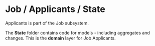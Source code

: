 # Job / Applicants / State

Applicants is part of the Job subsystem.
  
The **State** folder contains code for models - including aggregates and changes. This is the **domain** layer for Job Applicants.
